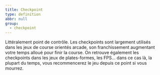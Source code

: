 ```yaml
---
title: Checkpoint
type: definition
abbr: null
group:
  - checkpoint
---
```

Littéralement point de contrôle. Les checkpoints sont largement utilisés dans les jeux de course orientés arcade, son franchissement augmentant votre temps alloué pour finir la course. On retrouve également les checkpoints dans les jeux de plates-formes, les FPS... dans ce cas là, la plupart du temps, vous recommencerez le jeu depuis ce point si vous mourrez.
